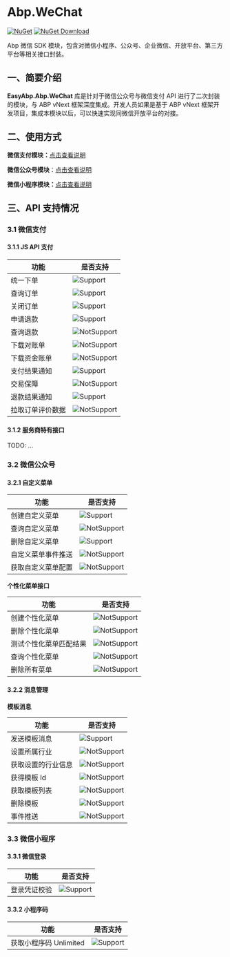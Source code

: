 # Abp.WeChat

[![NuGet](https://img.shields.io/nuget/v/EasyAbp.Abp.WeChat.Common.svg?style=flat-square)](https://www.nuget.org/packages/EasyAbp.Abp.WeChat.Common)
[![NuGet Download](https://img.shields.io/nuget/dt/EasyAbp.Abp.WeChat.Common.svg?style=flat-square)](https://www.nuget.org/packages/EasyAbp.Abp.WeChat.Common)

Abp 微信 SDK 模块，包含对微信小程序、公众号、企业微信、开放平台、第三方平台等相关接口封装。

## 一、简要介绍

**EasyAbp.Abp.WeChat** 库是针对于微信公众号与微信支付 API 进行了二次封装的模块，与 ABP vNext 框架深度集成。开发人员如果是基于 ABP vNext  框架开发项目，集成本模块以后，可以快速实现同微信开放平台的对接。

## 二、使用方式

**微信支付模块：**[点击查看说明](./doc/WeChatPay.md)

**微信公众号模块**：[点击查看说明](./doc/WeChatOfficial.md)

**微信小程序模块：**[点击查看说明](./doc/WeChatMiniProgram.md)

## 三、API 支持情况

### 3.1 微信支付

#### 3.1.1 JS API 支付

| 功能             | 是否支持                                                     |
| ---------------- | ------------------------------------------------------------ |
| 统一下单         | ![Support](https://img.shields.io/badge/-支持-brightgreen.svg) |
| 查询订单         | ![Support](https://img.shields.io/badge/-支持-brightgreen.svg) |
| 关闭订单         | ![Support](https://img.shields.io/badge/-支持-brightgreen.svg) |
| 申请退款         | ![Support](https://img.shields.io/badge/-支持-brightgreen.svg) |
| 查询退款         | ![NotSupport](https://img.shields.io/badge/-%E4%B8%8D%E6%94%AF%E6%8C%81-red.svg) |
| 下载对账单       | ![NotSupport](https://img.shields.io/badge/-%E4%B8%8D%E6%94%AF%E6%8C%81-red.svg) |
| 下载资金账单     | ![NotSupport](https://img.shields.io/badge/-%E4%B8%8D%E6%94%AF%E6%8C%81-red.svg) |
| 支付结果通知     | ![Support](https://img.shields.io/badge/-支持-brightgreen.svg) |
| 交易保障         | ![NotSupport](https://img.shields.io/badge/-%E4%B8%8D%E6%94%AF%E6%8C%81-red.svg) |
| 退款结果通知     | ![Support](https://img.shields.io/badge/-支持-brightgreen.svg) |
| 拉取订单评价数据 | ![NotSupport](https://img.shields.io/badge/-%E4%B8%8D%E6%94%AF%E6%8C%81-red.svg) |

#### 3.1.2 服务商特有接口
TODO: ...

### 3.2 微信公众号

#### 3.2.1 自定义菜单

| 功能               | 是否支持                                                     |
| ------------------ | ------------------------------------------------------------ |
| 创建自定义菜单     | ![Support](https://img.shields.io/badge/-支持-brightgreen.svg) |
| 查询自定义菜单     | ![NotSupport](https://img.shields.io/badge/-%E4%B8%8D%E6%94%AF%E6%8C%81-red.svg) |
| 删除自定义菜单     | ![Support](https://img.shields.io/badge/-支持-brightgreen.svg) |
| 自定义菜单事件推送 | ![NotSupport](https://img.shields.io/badge/-%E4%B8%8D%E6%94%AF%E6%8C%81-red.svg) |
| 获取自定义菜单配置 | ![NotSupport](https://img.shields.io/badge/-%E4%B8%8D%E6%94%AF%E6%8C%81-red.svg) |

**个性化菜单接口**

| 功能                   | 是否支持                                                     |
| ---------------------- | ------------------------------------------------------------ |
| 创建个性化菜单         | ![NotSupport](https://img.shields.io/badge/-%E4%B8%8D%E6%94%AF%E6%8C%81-red.svg) |
| 删除个性化菜单         | ![NotSupport](https://img.shields.io/badge/-%E4%B8%8D%E6%94%AF%E6%8C%81-red.svg) |
| 测试个性化菜单匹配结果 | ![NotSupport](https://img.shields.io/badge/-%E4%B8%8D%E6%94%AF%E6%8C%81-red.svg) |
| 查询个性化菜单         | ![NotSupport](https://img.shields.io/badge/-%E4%B8%8D%E6%94%AF%E6%8C%81-red.svg) |
| 删除所有菜单           | ![NotSupport](https://img.shields.io/badge/-%E4%B8%8D%E6%94%AF%E6%8C%81-red.svg) |

#### 3.2.2 消息管理

**模板消息**

| 功能               | 是否支持                                                     |
| ------------------ | ------------------------------------------------------------ |
| 发送模板消息       | ![Support](https://img.shields.io/badge/-支持-brightgreen.svg) |
| 设置所属行业       | ![NotSupport](https://img.shields.io/badge/-%E4%B8%8D%E6%94%AF%E6%8C%81-red.svg) |
| 获取设置的行业信息 | ![NotSupport](https://img.shields.io/badge/-%E4%B8%8D%E6%94%AF%E6%8C%81-red.svg) |
| 获得模板 Id        | ![NotSupport](https://img.shields.io/badge/-%E4%B8%8D%E6%94%AF%E6%8C%81-red.svg) |
| 获取模板列表       | ![NotSupport](https://img.shields.io/badge/-%E4%B8%8D%E6%94%AF%E6%8C%81-red.svg) |
| 删除模板           | ![NotSupport](https://img.shields.io/badge/-%E4%B8%8D%E6%94%AF%E6%8C%81-red.svg) |
| 事件推送           | ![NotSupport](https://img.shields.io/badge/-%E4%B8%8D%E6%94%AF%E6%8C%81-red.svg) |

### 3.3 微信小程序

#### 3.3.1 微信登录

| 功能             | 是否支持                                                     |
| ---------------- | ------------------------------------------------------------ |
| 登录凭证校验      | ![Support](https://img.shields.io/badge/-支持-brightgreen.svg) |

#### 3.3.2 小程序码

| 功能             | 是否支持                                                     |
| ---------------- | ------------------------------------------------------------ |
|  获取小程序码 Unlimited  | ![Support](https://img.shields.io/badge/-支持-brightgreen.svg) |
